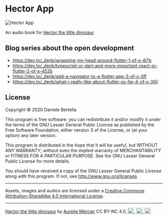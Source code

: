 # Hector App

![Hector App](./HectorApp.gif)

An audio book for [Hector the little dinosaur](https://aureliemercier.com)

## Blog series about the open development

- https://dev.to/_denb/wrapping-my-head-around-flutter-1-of-x-4l7b
- https://dev.to/_denb/typescript-or-dart-and-more-important-react-or-flutter-2-of-x-452b
- https://dev.to/_denb/add-a-navigator-to-a-flutter-app-3-of-x-3ff
- https://dev.to/_denb/what-i-really-like-about-flutter-so-far-4-of-x-3j5l

## License

Copyright © 2020 Daniele Bertella

This program is free software: you can redistribute it and/or modify it under the terms of the GNU Lesser General Public License as published by the Free Software Foundation, either version 3 of the License, or (at your option) any later version.

This program is distributed in the hope that it will be useful, but WITHOUT ANY WARRANTY; without even the implied warranty of MERCHANTABILITY or FITNESS FOR A PARTICULAR PURPOSE. See the GNU Lesser General Public License for more details.

You should have received a copy of the GNU Lesser General Public License along with this program. If not, see http://www.gnu.org/licenses

---

Assets, images and audios are licensed under a [Creative Commons Attribution-ShareAlike 4.0 International License](https://creativecommons.org/licenses/by-sa/4.0).

---

<p xmlns:dct="http://purl.org/dc/terms/" xmlns:cc="http://creativecommons.org/ns#" class="license-text"><a rel="cc:attributionURL" href="www.aureliemercier.com"><span rel="dct:title">Hector the little dinosaur</span></a> by <a rel="cc:attributionURL" href="www.aureliemercier.com"><span rel="cc:attributionName">Aurelie Mercier</span></a> CC BY-NC 4.0<a href="https://creativecommons.org/licenses/by-nc/4.0"> <img height="20" style="margin-left: 3px;vertical-align:text-bottom;" src="https://search.creativecommons.org/static/img/cc_icon.svg" /> <img height="20" style="margin-left: 3px;vertical-align:text-bottom;" src="https://search.creativecommons.org/static/img/cc-by_icon.svg" /> <img height="20"  style="margin-left: 3px;vertical-align:text-bottom;" src="https://search.creativecommons.org/static/img/cc-nc_icon.svg" /></a></p>
